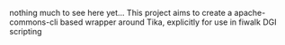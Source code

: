 nothing much to see here yet... This project aims to create a apache-commons-cli based wrapper around Tika, explicitly for use in fiwalk DGI scripting
